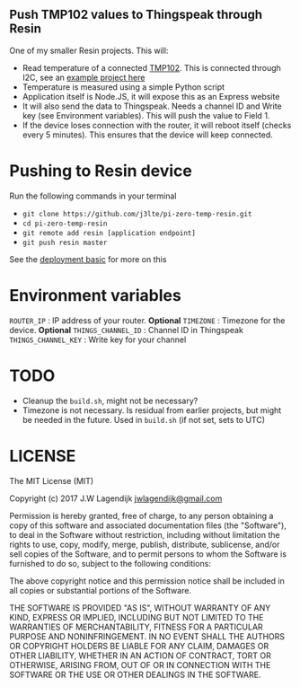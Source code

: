 ## Push TMP102 values to Thingspeak through Resin

One of my smaller Resin projects. This will:

- Read temperature of a connected [TMP102](https://www.sparkfun.com/products/13314). This is connected through I2C, see an [example project here](https://www.allaboutcircuits.com/projects/transmit-temperature-with-raspberry-pi/)
- Temperature is measured using a simple Python script
- Application itself is Node.JS, it will expose this as an Express website
- It will also send the data to Thingspeak. Needs a channel ID and Write key (see Environment variables). This will push the value to Field 1.
- If the device loses connection with the router, it will reboot itself (checks every 5 minutes). This ensures that the device will keep connected.

# Pushing to Resin device

Run the following commands in your terminal

- `git clone https://github.com/j3lte/pi-zero-temp-resin.git`
- `cd pi-zero-temp-resin`
- `git remote add resin [application endpoint]`
- `git push resin master`

See the [deployment basic](https://docs.resin.io/raspberrypi/nodejs/getting-started/#deploying-code) for more on this

# Environment variables

`ROUTER_IP` : IP address of your router. **Optional**
`TIMEZONE` : Timezone for the device. **Optional**
`THINGS_CHANNEL_ID` : Channel ID in Thingspeak
`THINGS_CHANNEL_KEY` : Write key for your channel

# TODO

- Cleanup the `build.sh`, might not be necessary?
- Timezone is not necessary. Is residual from earlier projects, but might be needed in the future. Used in `build.sh` (if not set, sets to UTC)

# LICENSE

The MIT License (MIT)

Copyright (c) 2017 J.W Lagendijk <jwlagendijk@gmail.com>

Permission is hereby granted, free of charge, to any person obtaining a copy of
this software and associated documentation files (the "Software"), to deal in
the Software without restriction, including without limitation the rights to
use, copy, modify, merge, publish, distribute, sublicense, and/or sell copies of
the Software, and to permit persons to whom the Software is furnished to do so,
subject to the following conditions:

The above copyright notice and this permission notice shall be included in all
copies or substantial portions of the Software.

THE SOFTWARE IS PROVIDED "AS IS", WITHOUT WARRANTY OF ANY KIND, EXPRESS OR
IMPLIED, INCLUDING BUT NOT LIMITED TO THE WARRANTIES OF MERCHANTABILITY, FITNESS
FOR A PARTICULAR PURPOSE AND NONINFRINGEMENT. IN NO EVENT SHALL THE AUTHORS OR
COPYRIGHT HOLDERS BE LIABLE FOR ANY CLAIM, DAMAGES OR OTHER LIABILITY, WHETHER
IN AN ACTION OF CONTRACT, TORT OR OTHERWISE, ARISING FROM, OUT OF OR IN
CONNECTION WITH THE SOFTWARE OR THE USE OR OTHER DEALINGS IN THE SOFTWARE.
